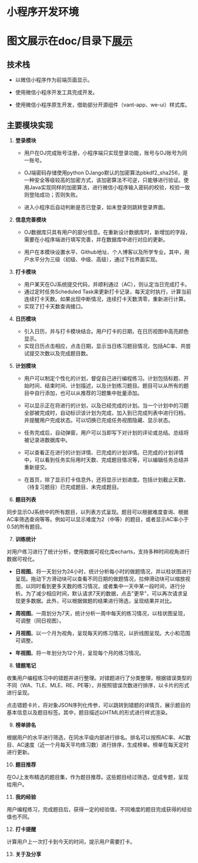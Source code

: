 

# **小程序开发环境**

# 图文展示在doc/目录下[展示](./doc/)

## **技术栈**

- 以微信小程序作为前端页面显示。

- 使用微信小程序开发工具完成开发。

- 使用微信小程序原生开发，借助部分开源组件（vant-app、we-ui）样式库。

## **主要模块实现**

1. **登录模块**

   - 用户在OJ完成账号注册，小程序端只实现登录功能，账号与OJ账号为同一账号。

   - OJ端密码存储使用python
     DJango默认的加密算法pbkdf2_sha256，是一种安全等级较高的加密方式，该加密算法不可逆，只能够进行验证。使用Java实现同样的加密算法，进行微信小程序输入密码的校验，校验一致则登陆成功；否则失败。

   - 进入小程序后自动判断是否已登录，如未登录则跳转登录界面。


2. **信息完善模块**

   - OJ数据库只具有用户的部分信息。在重新设计数据库时，新增加的字段，需要在小程序端进行填写完善，并在数据库中进行对应的更新。

   - 用户在本模块设置水平、Github地址、个人博客以及所学专业。其中，用户水平分为三级（初级、中级、高级），通过下拉界面实现。


3. **打卡模块**
   - 用户某天在OJ系统提交代码，并顺利通过（AC），则认定当日完成打卡。
   - 通过定时任务Scheduled
     Task来更新打卡记录，每天定时执行，计算当前连续打卡天数。如果出现中断情况，连续打卡天数清零，重新进行计算。
   - 实现了打卡天数查询接口。

4. **日历模块**
   - 引入日历，并与打卡模块结合。用户打卡的日期，在日历视图中高亮颜色显示。
   - 实现日历点击相应，点击日期，显示当日练习题目情况，包括AC率、共尝试提交次数以及完成题目数。



5. **计划模块**

   - 用户可以制定个性化的计划，督促自己进行编程练习。计划包括标题、开始时间、结束时间、计划描述，以及计划练习题目。题目可以从所有的题目中自行添加，也可以从推荐的习题集中批量添加。


   - 可以显示正在将进行的计划，以及已经完成的计划。当一个计划中的习题全部被完成时，自动标识该计划为完成，加入到已完成列表中进行归档，并提醒用户完成状态。可以切换已完成任务视图隐藏、显示状态。
   - 任务完成后，自动弹窗，用户可以当即写下对计划的评论或总结。总结将被记录进数据库中。
   - 可以查看正在进行的计划详情、已完成的计划详情。已完成的计划详情中，可以看到任务实际用时天数、完成题目情况等，可以编辑任务总结并重新提交。
   - 在首页，除了显示打卡信息外，还将显示计划进度。包括计划截止天数、（待复习题目）已完成题目、未完成题目。


6. **题目列表**

同步显示OJ系统中的所有题目，以列表方式呈现。题目可以根据难度查询、根据AC率筛选查询等等。例如可以显示难度为2（中等）的题目，或者显示AC率小于0.5的所有题目。


7. **训练统计**

对用户练习进行了统计分析，使用数据可视化库echarts，支持多种时间视角进行数据可视化。

   - **日视图**。将一天划分为24小时，统计分析每小时的做题情况，并以柱状图进行呈现。拖动下方滑动块可以查看不同日期的做题情况，拉伸滑动块可以缩放视图，以同时看到更多天数的练习情况，或者集中一天中某一段时间，进行分析。为了减少相应时间，默认请求7天的数据，点击"更早"，可以再次请求呈现更多数据。此外，可以根据做题的结果进行筛选，呈现结果并对比。


   - **周视图**。一周划分为7天，统计分析一周中每天的练习情况，以柱状图呈现，可调整（同日视图）。


   - **月视图**。以一个月为视角，呈现每天的练习情况，以折线图呈现。大小和范围可调整。


   - **年视图**。将一年划分为12个月，呈现每个月的练习情况。

8. **错题笔记**

收集用户编程练习中的错题并进行整理。对错题进行了分类整理，根据错误类型的不同（WA、TLE、MLE、RE、PE等），并按照错误次数进行排序，以卡片的形式进行呈现。


点击错题卡片，将对象JSON序列化传参，可以跳转到错题的详情页，展示题目的基本信息以及题目标签。其中，题目描述以HTML的形式进行样式渲染。

9. **榜单排名**

根据用户的水平进行筛选，在同水平级内部进行排名。排名可以按照AC率、AC数目、AC速度（近一个月每天平均练习数）进行排序，生成榜单。榜单在每天定时进行更新。


10.  **题目推荐**

在OJ上发布精选的题目集，作为题目推荐。这些题目经过筛选，促成专题，呈现给用户。


11.  **我的经验**

用户编程练习，完成题目后，获得一定的经验值，不同难度的题目完成获得的经验值也不同。


12.  **打卡提醒**

计算用户上一次打卡到今天的时间，提示用户需要打卡。

13. **关于及分享**


